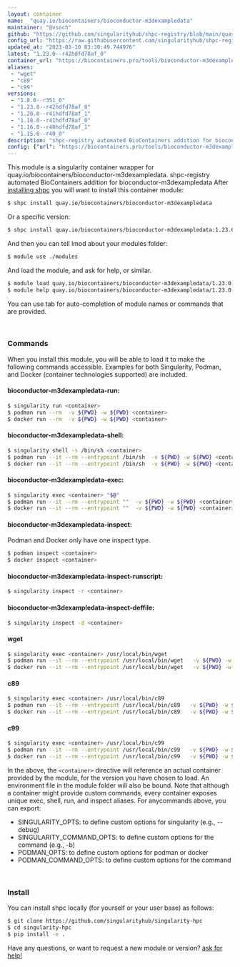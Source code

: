 ```yaml
---
layout: container
name:  "quay.io/biocontainers/bioconductor-m3dexampledata"
maintainer: "@vsoch"
github: "https://github.com/singularityhub/shpc-registry/blob/main/quay.io/biocontainers/bioconductor-m3dexampledata/container.yaml"
config_url: "https://raw.githubusercontent.com/singularityhub/shpc-registry/main/quay.io/biocontainers/bioconductor-m3dexampledata/container.yaml"
updated_at: "2023-03-10 03:30:49.744976"
latest: "1.23.0--r42hdfd78af_0"
container_url: "https://biocontainers.pro/tools/bioconductor-m3dexampledata"
aliases:
 - "wget"
 - "c89"
 - "c99"
versions:
 - "1.8.0--r351_0"
 - "1.23.0--r42hdfd78af_0"
 - "1.20.0--r41hdfd78af_1"
 - "1.18.0--r41hdfd78af_0"
 - "1.16.0--r40hdfd78af_1"
 - "1.15.0--r40_0"
description: "shpc-registry automated BioContainers addition for bioconductor-m3dexampledata"
config: {"url": "https://biocontainers.pro/tools/bioconductor-m3dexampledata", "maintainer": "@vsoch", "description": "shpc-registry automated BioContainers addition for bioconductor-m3dexampledata", "latest": {"1.23.0--r42hdfd78af_0": "sha256:deb62c9096695b4da3a2f5e4058dc91afe974a6ec75d9279984cc17e5d6abc36"}, "tags": {"1.8.0--r351_0": "sha256:16ff7737d39ddf81fbc953466f1d89a6433da3c3612423cce714623081047c8c", "1.23.0--r42hdfd78af_0": "sha256:deb62c9096695b4da3a2f5e4058dc91afe974a6ec75d9279984cc17e5d6abc36", "1.20.0--r41hdfd78af_1": "sha256:07bff37a77e8ad69bb0b4b1c883bfb8e05128b559a7ecbabcc2b0b3646870971", "1.18.0--r41hdfd78af_0": "sha256:ab147bb68ac236ebb7df86855dab10ed1154bd0360ab674fd132466ef086655e", "1.16.0--r40hdfd78af_1": "sha256:5862906493beae10770b77ed7b7507f7c076e77937ec6c6a32246483579d48a1", "1.15.0--r40_0": "sha256:0a375fda4617cd016a9a81070c1df07e38a32c690798fad4fd3a408a19fd36a2"}, "docker": "quay.io/biocontainers/bioconductor-m3dexampledata", "aliases": {"wget": "/usr/local/bin/wget", "c89": "/usr/local/bin/c89", "c99": "/usr/local/bin/c99"}}
---
```


This module is a singularity container wrapper for quay.io/biocontainers/bioconductor-m3dexampledata.
shpc-registry automated BioContainers addition for bioconductor-m3dexampledata
After [installing shpc](#install) you will want to install this container module:


```bash
$ shpc install quay.io/biocontainers/bioconductor-m3dexampledata
```

Or a specific version:

```bash
$ shpc install quay.io/biocontainers/bioconductor-m3dexampledata:1.23.0--r42hdfd78af_0
```

And then you can tell lmod about your modules folder:

```bash
$ module use ./modules
```

And load the module, and ask for help, or similar.

```bash
$ module load quay.io/biocontainers/bioconductor-m3dexampledata/1.23.0--r42hdfd78af_0
$ module help quay.io/biocontainers/bioconductor-m3dexampledata/1.23.0--r42hdfd78af_0
```

You can use tab for auto-completion of module names or commands that are provided.

<br>

### Commands

When you install this module, you will be able to load it to make the following commands accessible.
Examples for both Singularity, Podman, and Docker (container technologies supported) are included.

#### bioconductor-m3dexampledata-run:

```bash
$ singularity run <container>
$ podman run --rm  -v ${PWD} -w ${PWD} <container>
$ docker run --rm  -v ${PWD} -w ${PWD} <container>
```

#### bioconductor-m3dexampledata-shell:

```bash
$ singularity shell -s /bin/sh <container>
$ podman run --it --rm --entrypoint /bin/sh  -v ${PWD} -w ${PWD} <container>
$ docker run --it --rm --entrypoint /bin/sh  -v ${PWD} -w ${PWD} <container>
```

#### bioconductor-m3dexampledata-exec:

```bash
$ singularity exec <container> "$@"
$ podman run --it --rm --entrypoint ""  -v ${PWD} -w ${PWD} <container> "$@"
$ docker run --it --rm --entrypoint ""  -v ${PWD} -w ${PWD} <container> "$@"
```

#### bioconductor-m3dexampledata-inspect:

Podman and Docker only have one inspect type.

```bash
$ podman inspect <container>
$ docker inspect <container>
```

#### bioconductor-m3dexampledata-inspect-runscript:

```bash
$ singularity inspect -r <container>
```

#### bioconductor-m3dexampledata-inspect-deffile:

```bash
$ singularity inspect -d <container>
```


#### wget

```bash
$ singularity exec <container> /usr/local/bin/wget
$ podman run --it --rm --entrypoint /usr/local/bin/wget   -v ${PWD} -w ${PWD} <container> -c " $@"
$ docker run --it --rm --entrypoint /usr/local/bin/wget   -v ${PWD} -w ${PWD} <container> -c " $@"
```


#### c89

```bash
$ singularity exec <container> /usr/local/bin/c89
$ podman run --it --rm --entrypoint /usr/local/bin/c89   -v ${PWD} -w ${PWD} <container> -c " $@"
$ docker run --it --rm --entrypoint /usr/local/bin/c89   -v ${PWD} -w ${PWD} <container> -c " $@"
```


#### c99

```bash
$ singularity exec <container> /usr/local/bin/c99
$ podman run --it --rm --entrypoint /usr/local/bin/c99   -v ${PWD} -w ${PWD} <container> -c " $@"
$ docker run --it --rm --entrypoint /usr/local/bin/c99   -v ${PWD} -w ${PWD} <container> -c " $@"
```



In the above, the `<container>` directive will reference an actual container provided
by the module, for the version you have chosen to load. An environment file in the
module folder will also be bound. Note that although a container
might provide custom commands, every container exposes unique exec, shell, run, and
inspect aliases. For anycommands above, you can export:

 - SINGULARITY_OPTS: to define custom options for singularity (e.g., --debug)
 - SINGULARITY_COMMAND_OPTS: to define custom options for the command (e.g., -b)
 - PODMAN_OPTS: to define custom options for podman or docker
 - PODMAN_COMMAND_OPTS: to define custom options for the command

<br>

### Install

You can install shpc locally (for yourself or your user base) as follows:

```bash
$ git clone https://github.com/singularityhub/singularity-hpc
$ cd singularity-hpc
$ pip install -e .
```

Have any questions, or want to request a new module or version? [ask for help!](https://github.com/singularityhub/singularity-hpc/issues)